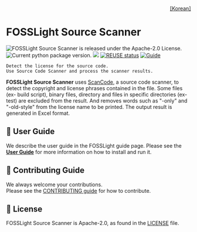 <!--
Copyright (c) 2021 LG Electronics
SPDX-License-Identifier: Apache-2.0
 -->
<p align='right'>
  <a href="https://fosslight.org/fosslight-guide/scanner/2_source.html">
    [Korean]
 </a>
</p>

# FOSSLight Source Scanner

<img src="https://img.shields.io/pypi/l/fosslight_source" alt="FOSSLight Source Scanner is released under the Apache-2.0 License." /> <img src="https://img.shields.io/pypi/v/fosslight_source" alt="Current python package version." /> <img src="https://img.shields.io/pypi/pyversions/fosslight_source" /> [![REUSE status](https://api.reuse.software/badge/github.com/fosslight/fosslight_source_scanner)](https://api.reuse.software/info/github.com/fosslight/fosslight_source_scanner) [![Guide](http://img.shields.io/badge/-doc-blue?style=flat-square&logo=github&link=https://fosslight.org/fosslight-guide-en/scanner/2_source.html)](https://fosslight.org/fosslight-guide-en/scanner/2_source.html)
</p>

```note
Detect the license for the source code.
Use Source Code Scanner and process the scanner results.
```

**FOSSLight Source Scanner** uses [ScanCode][sc], a source code scanner, to detect the copyright and license phrases contained in the file. Some files (ex- build script), binary files, directory and files in specific directories (ex-test) are excluded from the result. And removes words such as "-only" and "-old-style" from the license name to be printed. The output result is generated in Excel format.


[sc]: https://github.com/nexB/scancode-toolkit


## 📖 User Guide

We describe the user guide in the FOSSLight guide page.
Please see the [**User Guide**](https://fosslight.org/fosslight-guide-en/scanner/2_source.html) for more information on how to install and run it.


## 👏 Contributing Guide

We always welcome your contributions.  
Please see the [CONTRIBUTING guide](https://fosslight.org/fosslight-guide-en/learn/1_contribution.html) for how to contribute.


## 📄 License

FOSSLight Source Scanner is Apache-2.0, as found in the [LICENSE][l] file.

[l]: https://github.com/fosslight/fosslight_source_scanner/blob/main/LICENSE
